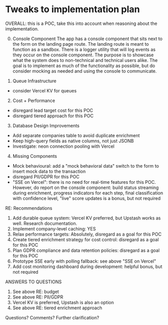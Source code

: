 # Tweaks to implementation plan

OVERALL: this is a POC, take this into account when reasoning about the
implementation.

0. Console Component The app has a console component that sits next to the form
   on the landing page route. The landing route is meant to function as a
   sandbox. There is a logger utility that will log events as they occur on the
   console component. The purpose is to showcase what the system does to
   non-technical and technical users alike. The goal is to implement as much of
   the functionality as possible, but do consider mocking as needed and using
   the console to communicate.

1. Queue Infrastructure

- consider Vercel KV for queues

2. Cost + Performance

- disregard lead target cost for this POC
- disregard tiered approach for this POC

3. Database Design Improvements

- Add separate companies table to avoid duplicate enrichment
- Keep high-query fields as native columns, not just JSONB
- Investigate: neon connection pooling with Vercel

4. Missing Components

- Mock behavioural: add a "mock behavioral data" switch to the form to insert
  mock data to the transaction
- disregard PII/GDPR for this POC
- "SSE on Vercel": there is no need for real-time features for this POC.
  However, do report on the console component: build status streaming during
  enrichment, progress indicators for each step, final classification with
  confidence level, "live" score updates is a bonus, but not required

RE: Recommendations

1. Add durable queue system: Vercel KV preferred, but Upstash works as well.
   Research documentation.
2. Implement company-level caching: YES
3. Relax performance targets: Absolutely, disregard as a goal for this POC
4. Create tiered enrichment strategy for cost control: disregard as a goal for
   this POC
5. Plan GDPR compliance and data retention policies: disregard as a goal for
   this POC
6. Prototype SSE early with polling fallback: see above "SSE on Vercel"
7. Add cost monitoring dashboard during development: helpful bonus, but not
   required

ANSWERS TO QUESTIONS

1. See above RE: budget
2. See above RE: PII/GDPR
3. Vercel KV is preferred, Upstash is also an option
4. See above RE: tiered enrichment approach

Questions? Comments? Further clarification?

